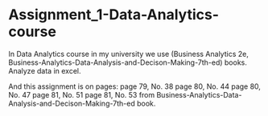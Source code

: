 # Assignment_1-Data-Analytics-course

In Data Analytics course in my university we use (Business Analytics 2e, Business-Analytics-Data-Analysis-and-Decison-Making-7th-ed) books.
Analyze data in excel.

And this assignment is on pages:
                          page 79, No. 38
                          page 80, No. 44
                          page 80, No. 47
                          page 81, No. 51
                          page 81, No. 53 
from Business-Analytics-Data-Analysis-and-Decison-Making-7th-ed book.
